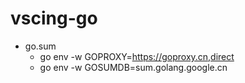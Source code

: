 # vscing-go

- go.sum
  - go env -w GOPROXY=https://goproxy.cn,direct
  - go env -w GOSUMDB=sum.golang.google.cn
